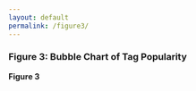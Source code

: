 ```yaml
---
layout: default
permalink: /figure3/
---
```


### Figure 3: Bubble Chart of Tag Popularity

**Figure 3** 

